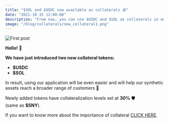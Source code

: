 ```yaml
---
title: "$SOL and $USDC now available as collaterals 💰"
date: "2021-10-15 12:00:00"
description: "From now, you can use $USDC and $SOL as collaterals in our app"
image: "/blog/collaterals/new_collateral1.png"
---
```

![First post](/blog/collaterals/new_collateral2.png "horizontal")

**Hello!** 👋

**We have just introduced two new collateral tokens:** 
* **$USDC** 
* **$SOL**  

In result, using our application will be even easier and will help our synthetic assets reach a broader range of customers 🚀

Newly added tokens have collateralization levels set at **30%** 🛡️  
(same as **$SNY**).

If you want to know more about the importance of collateral [CLICK HERE](https://www.synthetify.io/blog/liquidation/). 